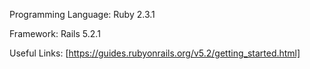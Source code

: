 Programming Language:
  Ruby 2.3.1
  
Framework:
  Rails 5.2.1

Useful Links:
[https://guides.rubyonrails.org/v5.2/getting_started.html]
